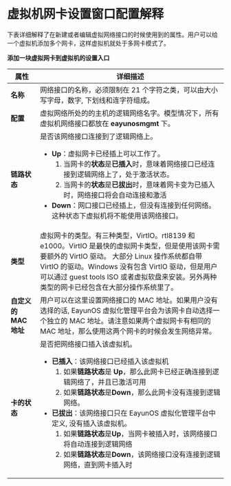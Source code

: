 # 虚拟机网卡设置窗口配置解释

下表详细解释了在新建或者编辑虚拟网络接口的时候使用到的属性。用户可以给
一个虚拟机添加多个网卡，这样虚拟机就处于多网卡模式了。


**添加一块虚拟网卡到虚拟机的设置入口**

|属性|详细描述|
|----|--------|
|**名称**|网络接口的名称，必须限制在 21 个字符之类，可以由大小写字母，数字, 下划线和连字符组成。|
|**配置**|虚拟网络所处的的主机的逻辑网络名字。模型情况下，所有虚拟机网络接口都放在 **eayunosmgmt** 下。|
|**链路状态**|是否该网络接口连接到了逻辑网络上。<ul><li>**Up**：虚拟网卡已经插上可以工作了。<ol><li>当网卡的**状态**是**已插入**时，意味着网络接口已经连接到逻辑网络上了，处于激活状态。</li><li>当网卡的**状态**是**已拔出**时，意味着网卡变为已插入时，网络接口将会自动连接和激活</li></ol></li><li>**Down**：网口接口已经插上，但没有连接到任何网络。这种状态下虚拟机将不能使用该网络接口。</li></ul>|
|**类型**|虚拟网卡的类型。有三种类型，VirtIO。rtl8139 和 e1000。VirtIO 是最快的虚拟网卡类型，但是使用该网卡需要额外的 VirtIO 驱动。 大部分 Linux 操作系统都自带 VirtIO 的驱动。Windows 没有包含 VirtIO 驱动，但是用户可以通过 guest tools ISO 或者虚拟软盘来安装。另外两种类型的网卡已经包含在大部分操作系统里了。|
|**自定义的 MAC 地址**|用户可以在这里设置网络接口的 MAC 地址。如果用户没有选择的话, EayunOS 虚拟化管理平台会为该网卡自动选择一个独立的 MAC 地址。请注意如果两个虚拟网卡有相同的 MAC 地址，那么使用这两个网卡的时候会发生网络异常。|
|**卡的状态**|是否把网络接口插入该虚拟机。<ul><li>**已插入**：该网络接口已经插入该虚拟机<ol><li>如果**链路状态**是 **Up**，那么此网卡已经正确连接到逻辑网络了，并且已激活可用</li><li>如果**链路状态**是**Down**，那么此网卡没有连接到逻辑网络。</li></ol></li><li>**已拔出**：该网络接口只在 EayunOS 虚拟化管理平台中定义, 没有插入该虚拟机。<ol><li>如果**链路状态**是**Up**，当网卡被插入时，该网络接口将自动连接到逻辑网络</li><li>如果**链路状态**是**Down**，该网络接口没有连接到逻辑网络，直到网卡插入时</li></ol></li></ul>|

